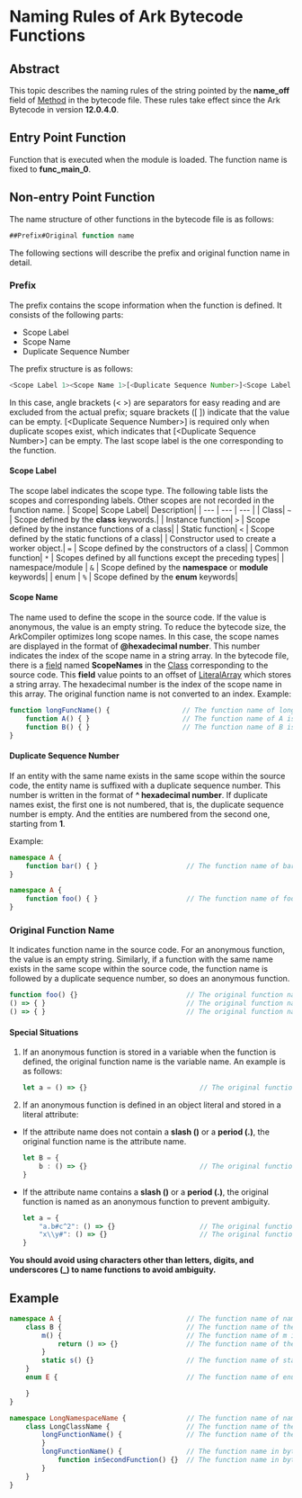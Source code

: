 # Naming Rules of Ark Bytecode Functions

## Abstract
This topic describes the naming rules of the string pointed by the **name_off** field of [Method](arkts-bytecode-file-format.md#method) in the bytecode file. These rules take effect since the Ark Bytecode in version **12.0.4.0**.
## Entry Point Function
Function that is executed when the module is loaded. The function name is fixed to **func_main_0**.
## Non-entry Point Function
The name structure of other functions in the bytecode file is as follows:
```ts
##Prefix#Original function name
```
The following sections will describe the prefix and original function name in detail.
### Prefix
The prefix contains the scope information when the function is defined. It consists of the following parts:
* Scope Label
* Scope Name
* Duplicate Sequence Number

The prefix structure is as follows:
```ts
<Scope Label 1><Scope Name 1>[<Duplicate Sequence Number>]<Scope Label 2><Scope Name 2><[Duplicate Sequence Number]>...<Scope Label n><Scope Name n>[<Duplicate Sequence Number >]<Scope Label n+1>
```
In this case, angle brackets (< >) are separators for easy reading and are excluded from the actual prefix; square brackets ([ ]) indicate that the value can be empty. [\<Duplicate Sequence Number>] is required only when duplicate scopes exist, which indicates that [\<Duplicate Sequence Number>] can be empty. The last scope label is the one corresponding to the function.
#### Scope Label
The scope label indicates the scope type. The following table lists the scopes and corresponding labels. Other scopes are not recorded in the function name.
| Scope| Scope Label| Description|
| --- | --- | --- |
| Class| `~` | Scope defined by the **class** keywords.|
| Instance function| `>` | Scope defined by the instance functions of a class|
| Static function| `<` | Scope defined by the static functions of a class|
| Constructor used to create a worker object.| `=` | Scope defined by the constructors of a class|
| Common function| `*` | Scopes defined by all functions except the preceding types|
| namespace/module | `&` | Scope defined by the **namespace** or **module** keywords|
| enum | `%` | Scope defined by the **enum** keywords|
#### Scope Name
The name used to define the scope in the source code. If the value is anonymous, the value is an empty string. To reduce the bytecode size, the ArkCompiler optimizes long scope names. In this case, the scope names are displayed in the format of **@hexadecimal number**. This number indicates the index of the scope name in a string array. In the bytecode file, there is a [field](arkts-bytecode-file-format.md#field) named **ScopeNames** in the [Class](arkts-bytecode-file-format.md#class) corresponding to the source code. This **field** value points to an offset of [LiteralArray](arkts-bytecode-file-format.md#literalarray) which stores a string array. The hexadecimal number is the index of the scope name in this array. The original function name is not converted to an index.
Example:
```ts
function longFuncName() {                  // The function name of longFuncName is "#*#longFuncName", in which "longFuncName" is the original function name and will not be converted to an index.
    function A() { }                       // The function name of A is "#*@0*#A", where "@0" indicates the string whose index is 0 in the corresponding LiteralArray. In this case, the string is "longFuncName", which means that the original name of this function is "#*longFuncName*#A".
    function B() { }                       // The function name of B is "#*@0*#B".
}  
```
#### Duplicate Sequence Number
If an entity with the same name exists in the same scope within the source code, the entity name is suffixed with a duplicate sequence number. This number is written in the format of **^ hexadecimal number**. If duplicate names exist, the first one is not numbered, that is, the duplicate sequence number is empty. And the entities are numbered from the second one, starting from **1**.

Example:
```ts
namespace A {
    function bar() { }                      // The function name of bar is "#&A*#bar".
}

namespace A {
    function foo() { }                      // The function name of foo is "#&A^1*#foo", where "^1" indicates the duplicate sequence number.
}
```
### Original Function Name
It indicates function name in the source code. For an anonymous function, the value is an empty string. Similarly, if a function with the same name exists in the same scope within the source code, the function name is followed by a duplicate sequence number, so does an anonymous function.

```ts
function foo() {}                           // The original function name is "foo".
() => { }                                   // The original function name is "".
() => { }                                   // The original function name is "^1".
```

#### Special Situations
1. If an anonymous function is stored in a variable when the function is defined, the original function name is the variable name. An example is as follows:
    ```ts
    let a = () => {}                            // The original function name is "a".
    ```
2. If an anonymous function is defined in an object literal and stored in a literal attribute:
* If the attribute name does not contain a **slash (\)** or a **period (.)**, the original function name is the attribute name.
    ```ts
    let B = {
        b : () => {}                            // The original function name is "b".
    }
    ```
* If the attribute name contains a **slash (\)** or a **period (.)**, the original function is named as an anonymous function to prevent ambiguity.
    ```ts
    let a = {
        "a.b#c^2": () => {}                     // The original function name is "".
        "x\\y#": () => {}                       // The original function name is "^1".
    }
    ```

**You should avoid using characters other than letters, digits, and underscores (_) to name functions to avoid ambiguity.**
## Example
```ts
namespace A {                               // The function name of namespace in bytecode is "#&#A".
    class B {                               // The function name of the constructor in bytecode is "#&A~B=#B".
        m() {                               // The function name of m in bytecode is "#&A~B>#m".
            return () => {}                 // The function name of the anonymous function in bytecode is "#&A~B>m*#".
        }
        static s() {}                       // The function name of static function s in bytecode is "#&A~B<#s".
    }
    enum E {                                // The function name of enum in bytecode is "#&A %#E".

    }
}
```
```ts
namespace LongNamespaceName {               // The function name of namespace in bytecode is "#&#LongNamespaceName".
    class LongClassName {                   // The function name of the constructor in bytecode is "#&@1~@0=#LongClassName".
        longFunctionName() {                // The function name of the instance function in the bytecode is "#&@1~@0>#longFunctionName".
        }
        longFunctionName() {                // The function name in bytecode is "#&@1~@0>#longFunctionName^1".
            function inSecondFunction() {}  // The function name in bytecode is "#&@1~@0>@2^1*#inSecondFunction".
        }
    }
}
```
